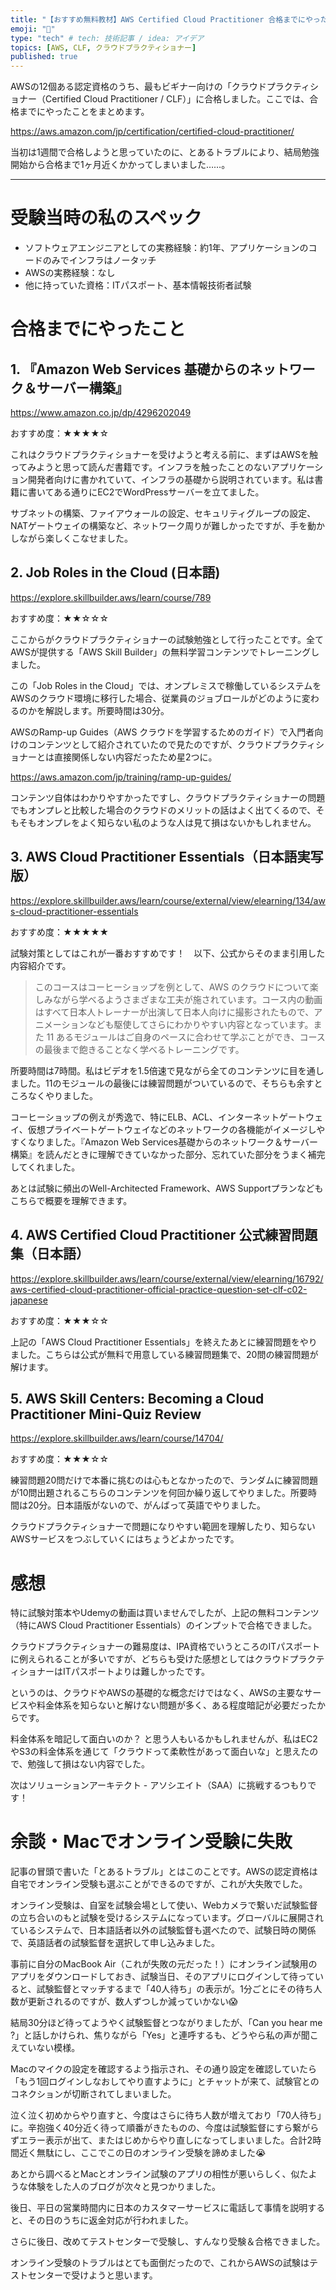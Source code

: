 ```yaml
---
title: "【おすすめ無料教材】AWS Certified Cloud Practitioner 合格までにやったこと"
emoji: "🎉"
type: "tech" # tech: 技術記事 / idea: アイデア
topics: [AWS, CLF, クラウドプラクティショナー]
published: true
---
```


AWSの12個ある認定資格のうち、最もビギナー向けの「クラウドプラクティショナー（Certified Cloud Practitioner / CLF）」に合格しました。ここでは、合格までにやったことをまとめます。

https://aws.amazon.com/jp/certification/certified-cloud-practitioner/

当初は1週間で合格しようと思っていたのに、とあるトラブルにより、結局勉強開始から合格まで1ヶ月近くかかってしまいました……。

---

# 受験当時の私のスペック
- ソフトウェアエンジニアとしての実務経験：約1年、アプリケーションのコードのみでインフラはノータッチ
- AWSの実務経験：なし
- 他に持っていた資格：ITパスポート、基本情報技術者試験

# 合格までにやったこと

## 1. 『Amazon Web Services 基礎からのネットワーク＆サーバー構築』

https://www.amazon.co.jp/dp/4296202049

おすすめ度：★★★★☆

これはクラウドプラクティショナーを受けようと考える前に、まずはAWSを触ってみようと思って読んだ書籍です。インフラを触ったことのないアプリケーション開発者向けに書かれていて、インフラの基礎から説明されています。私は書籍に書いてある通りにEC2でWordPressサーバーを立てました。

サブネットの構築、ファイアウォールの設定、セキュリティグループの設定、NATゲートウェイの構築など、ネットワーク周りが難しかったですが、手を動かしながら楽しくこなせました。

## 2. Job Roles in the Cloud (日本語)

https://explore.skillbuilder.aws/learn/course/789

おすすめ度：★★☆☆☆

ここからがクラウドプラクティショナーの試験勉強として行ったことです。全てAWSが提供する「AWS Skill Builder」の無料学習コンテンツでトレーニングしました。

この「Job Roles in the Cloud」では、オンプレミスで稼働しているシステムをAWSのクラウド環境に移行した場合、従業員のジョブロールがどのように変わるのかを解説します。所要時間は30分。

AWSのRamp-up Guides（AWS クラウドを学習するためのガイド）で入門者向けのコンテンツとして紹介されていたので見たのですが、クラウドプラクティショナーとは直接関係しない内容だったため星2つに。

https://aws.amazon.com/jp/training/ramp-up-guides/

コンテンツ自体はわかりやすかったですし、クラウドプラクティショナーの問題でもオンプレと比較した場合のクラウドのメリットの話はよく出てくるので、そもそもオンプレをよく知らない私のような人は見て損はないかもしれません。

## 3. AWS Cloud Practitioner Essentials（日本語実写版）

https://explore.skillbuilder.aws/learn/course/external/view/elearning/134/aws-cloud-practitioner-essentials

おすすめ度：★★★★★

試験対策としてはこれが一番おすすめです！　以下、公式からそのまま引用した内容紹介です。

> このコースはコーヒーショップを例として、AWS のクラウドについて楽しみながら学べるようさまざまな工夫が施されています。コース内の動画はすべて日本人トレーナーが出演して日本人向けに撮影されたもので、アニメーションなども駆使してさらにわかりやすい内容となっています。また 11 あるモジュールはご自身のペースに合わせて学ぶことができ、コースの最後まで飽きることなく学べるトレーニングです。

所要時間は7時間。私はビデオを1.5倍速で見ながら全てのコンテンツに目を通しました。11のモジュールの最後には練習問題がついているので、そちらも余すところなくやりました。

コーヒーショップの例えが秀逸で、特にELB、ACL、インターネットゲートウェイ、仮想プライベートゲートウェイなどのネットワークの各機能がイメージしやすくなりました。『Amazon Web Services基礎からのネットワーク＆サーバー構築』を読んだときに理解できていなかった部分、忘れていた部分をうまく補完してくれました。

あとは試験に頻出のWell-Architected Framework、AWS Supportプランなどもこちらで概要を理解できます。

## 4. AWS Certified Cloud Practitioner 公式練習問題集（日本語）

https://explore.skillbuilder.aws/learn/course/external/view/elearning/16792/aws-certified-cloud-practitioner-official-practice-question-set-clf-c02-japanese

おすすめ度：★★★☆☆

上記の「AWS Cloud Practitioner Essentials」を終えたあとに練習問題をやりました。こちらは公式が無料で用意している練習問題集で、20問の練習問題が解けます。

## 5. AWS Skill Centers: Becoming a Cloud Practitioner Mini-Quiz Review

https://explore.skillbuilder.aws/learn/course/14704/

おすすめ度：★★★☆☆

練習問題20問だけで本番に挑むのは心もとなかったので、ランダムに練習問題が10問出題されるこちらのコンテンツを何回か繰り返してやりました。所要時間は20分。日本語版がないので、がんばって英語でやりました。

クラウドプラクティショナーで問題になりやすい範囲を理解したり、知らないAWSサービスをつぶしていくにはちょうどよかったです。

# 感想

特に試験対策本やUdemyの動画は買いませんでしたが、上記の無料コンテンツ（特にAWS Cloud Practitioner Essentials）のインプットで合格できました。

クラウドプラクティショナーの難易度は、IPA資格でいうところのITパスポートに例えられることが多いですが、どちらも受けた感想としてはクラウドプラクティショナーはITパスポートよりは難しかったです。

というのは、クラウドやAWSの基礎的な概念だけではなく、AWSの主要なサービスや料金体系を知らないと解けない問題が多く、ある程度暗記が必要だったからです。

料金体系を暗記して面白いのか？ と思う人もいるかもしれませんが、私はEC2やS3の料金体系を通じて「クラウドって柔軟性があって面白いな」と思えたので、勉強して損はない内容でした。

次はソリューションアーキテクト - アソシエイト（SAA）に挑戦するつもりです！

# 余談・Macでオンライン受験に失敗

記事の冒頭で書いた「とあるトラブル」とはこのことです。AWSの認定資格は自宅でオンライン受験も選ぶことができるのですが、これが大失敗でした。

オンライン受験は、自室を試験会場として使い、Webカメラで繋いだ試験監督の立ち合いのもと試験を受けるシステムになっています。グローバルに展開されているシステムで、日本語話者以外の試験監督も選べたので、試験日時の関係で、英語話者の試験監督を選択して申し込みました。

事前に自分のMacBook Air（これが失敗の元だった！）にオンライン試験用のアプリをダウンロードしておき、試験当日、そのアプリにログインして待っていると、試験監督とマッチするまで「40人待ち」の表示が。1分ごとにその待ち人数が更新されるのですが、数人ずつしか減っていかない😱

結局30分ほど待ってようやく試験監督とつながりましたが、「Can you hear me ?」と話しかけられ、焦りながら「Yes」と連呼するも、どうやら私の声が聞こえていない模様。

Macのマイクの設定を確認するよう指示され、その通り設定を確認していたら「もう1回ログインしなおしてやり直すように」とチャットが来て、試験官とのコネクションが切断されてしまいました。

泣く泣く初めからやり直すと、今度はさらに待ち人数が増えており「70人待ち」に。辛抱強く40分近く待って順番がきたものの、今度は試験監督にすら繋がらずエラー表示が出て、またはじめからやり直しになってしまいました。合計2時間近く無駄にし、ここでこの日のオンライン受験を諦めました😭

あとから調べるとMacとオンライン試験のアプリの相性が悪いらしく、似たような体験をした人のブログが次々と見つかりました。

後日、平日の営業時間内に日本のカスタマーサービスに電話して事情を説明すると、その日のうちに返金対応が行われました。

さらに後日、改めてテストセンターで受験し、すんなり受験＆合格できました。

オンライン受験のトラブルはとても面倒だったので、これからAWSの試験はテストセンターで受けようと思います。
